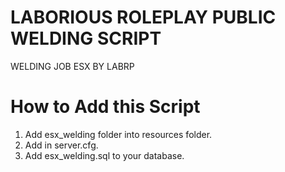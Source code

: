 # LABORIOUS ROLEPLAY PUBLIC WELDING SCRIPT

WELDING JOB ESX BY LABRP

# How to Add this Script

1. Add esx_welding folder into resources folder.
2. Add in server.cfg.
3. Add esx_welding.sql to your database.
